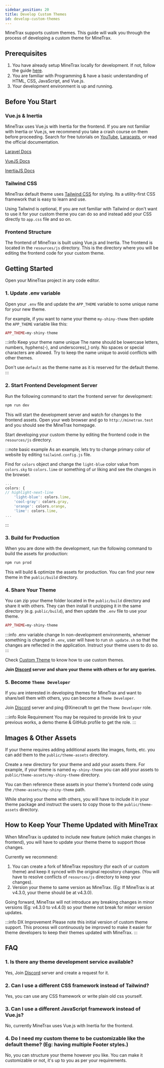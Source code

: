 ```yaml
---
sidebar_position: 20
title: Develop Custom Themes
id: develop-custom-themes
---
```


MineTrax supports custom themes. This guide will walk you through the process of developing a custom theme for MineTrax.

## Prerequisites

1. You have already setup MineTrax locally for development. If not, follow the guide [here](./setup-minetrax-locally-for-dev).
2. You are familiar with Programming & have a basic understanding of HTML, CSS, JavaScript, and Vue.js.
3. Your development environment is up and running.

## Before You Start

### Vue.js & Inertia
MineTrax uses Vue.js with Inertia for the frontend. If you are not familiar with Inertia or Vue.js, we recommend you take a crash course on them before proceeding. Search for free tutorials on [YouTube](https://youtube.com), [Laracasts](https://laracasts.com), or read the official documentation.

[Laravel Docs](https://laravel.com/docs)

[VueJS Docs](https://vuejs.org/guide/introduction.html)

[InertiaJS Docs](https://inertiajs.com/)

### Tailwind CSS

MineTrax default theme uses [Tailwind CSS](https://tailwindcss.com) for styling. 
Its a utility-first CSS framework that is easy to learn and use. 

Using Tailwind is optional, If you are not familiar with Tailwind or don't want to use it for your custom theme you can do so and instead add your CSS directly to `app.css` file and so on.

### Frontend Structure

The frontend of MineTrax is built using Vue.js and Inertia. The frontend is located in the `resources/js` directory. This is the directory where you will be editing the frontend code for your custom theme.

## Getting Started

Open your MineTrax project in any code editor.

### 1. Update .env variable

Open your `.env` file and update the `APP_THEME` variable to some unique name for your new theme.

For example, if you want to name your theme `my-shiny-theme` then update the `APP_THEME` variable like this:

```php title=".env"
APP_THEME=my-shiny-theme
```

:::info Keep your theme name unique
The name should be lowercase letters, numbers, hyphens(-), and underscores(_) only. No spaces or special characters are allowed.
Try to keep the name unique to avoid conflicts with other themes.

Don't use `default` as the theme name as it is reserved for the default theme.
:::

### 2. Start Frontend Development Server

Run the following command to start the frontend server for development: 

```bash
npm run dev
```

This will start the development server and watch for changes to the frontend assets.
Open your web browser and go to `http://minetrax.test` and you should see the MineTrax homepage.

Start developing your custom theme by editing the frontend code in the `resources/js` directory.

:::note basic example
As an example, lets try to change primary color of website by editing `tailwind.config.js` file.

Find for `colors` object and change the `light-blue` color value from `colors.sky` to `colors.lime` or something of ur liking and see the changes in the browser.

```js title="tailwind.config.js"
...
colors: {
// highlight-next-line
    'light-blue': colors.lime,
    'cool-gray': colors.gray,
    'orange': colors.orange,
    'lime': colors.lime,
...
```
:::

### 3. Build for Production

When you are done with the development, run the following command to build the assets for production:

```bash
npm run prod
```

This will build & optimize the assets for production. You can find your new theme in the `public/build` directory.

### 4. Share Your Theme

You can zip your theme folder located in the `public/build` directory and share it with others. They can then install it unzipping it in the same directory (e.g. `public/build`), and then update the `.env` file to use your theme.

```php title=".env"
APP_THEME=my-shiny-theme
```

:::info .env variable change
In non-development environments, whenver something is changed in `.env`, user will have to run `sh update.sh` so that the changes are reflected in the application. Instruct your theme users to do so.
:::

Check [Custom Theme](../web/custom-themes) to know how to use custom themes.

**Join [Discord](https://discord.gg/Hzfj27k) server and share your theme with others or for any queries.**

### 5. Become `Theme Developer`

If you are interested in developing themes for MineTrax and want to share/sell them with others, you can become a `Theme Developer`. 

Join [Discord](https://discord.gg/Hzfj27k) server and ping @Xinecraft to get the `Theme Developer` role.

:::info Role Requirement
You may be required to provide link to your previous works, a demo theme & GitHub profile to get the role.
:::


## Images & Other Assets

If your theme requires adding additional assets like images, fonts, etc. you can add them to the `public/theme-assets` directory.

Create a new directory for your theme and add your assets there. For example, if your theme is named `my-shiny-theme` you can add your assets to `public/theme-assets/my-shiny-theme` directory.

You can then reference these assets in your theme's frontend code using the `/theme-assets/my-shiny-theme` path.

While sharing your theme with others, you will have to include it in your theme package and instruct the users to copy those to the `public/theme-assets` directory.

## How to Keep Your Theme Updated with MineTrax

When MineTrax is updated to include new feature (which make changes in frontend), you will have to update your theme theme to support those changes.

Currently we recommend:
1. You can create a fork of MineTrax repository (for each of ur custom theme) and keep it synced with the original repository changes. (You will have to resolve conflicts of `resources/js` directory to keep your changes).
2. Version your theme to same version as MineTrax. (Eg: If MineTrax is at v4.3.0, your theme should be at v4.3.0).

Going forward, MineTrax will not introduce any breaking changes in minor versions (Eg: v4.3.0 to v4.4.0) so your theme not break for minor version updates.

:::info DX Improvement
Please note this initial version of custom theme support.
This process will continuously be improved to make it easier for theme developers to keep their themes updated with MineTrax.
:::

## FAQ

### 1. Is there any theme development service available?

Yes, Join [Discord](https://discord.gg/Hzfj27k) server and create a request for it.

### 2. Can I use a different CSS framework instead of Tailwind?

Yes, you can use any CSS framework or write plain old css yourself. 

### 3. Can I use a different JavaScript framework instead of Vue.js?

No, currently MineTrax uses Vue.js with Inertia for the frontend. 

### 4. Do I need my custom theme to be customizable like the default theme? (Eg: having multiple Footer styles.)

No, you can structure your theme however you like. You can make it customizable or not, it's up to you as per your requirements.

